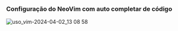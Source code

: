 ### Configuração do NeoVim com auto completar de código

![uso_vim-2024-04-02_13 08 58](https://github.com/GustavoLSM/nvim/assets/77353846/9d25b4e9-12db-4f54-b686-cea4137d6c60)
